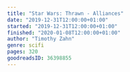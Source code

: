 ```yaml
---
title: "Star Wars: Thrawn - Alliances"
date: "2019-12-31T12:00:00+01:00"
started: "2019-12-31T12:00:00+01:00"
finished: "2020-01-08T12:00:00+01:00"
author: "Timothy Zahn"
genre: scifi
pages: 320
goodreadsID: 36398855
---
```

